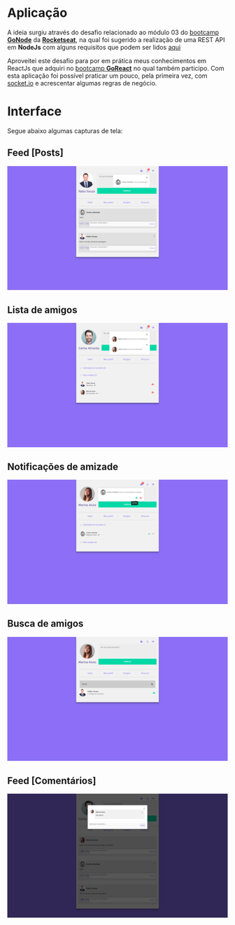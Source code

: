 # Aplicação

A ideia surgiu através do desafio relacionado ao módulo 03 do [bootcamp **GoNode**](https://rocketseat.com.br/gonode) da [**Rocketseat**](https://rocketseat.com.br/), na qual foi sugerido a realização de uma REST API em **NodeJs** com alguns requisitos que podem ser lidos [aqui](https://github.com/douglira/RocketSeat/blob/master/GoNode/Modulo_03/Desafio/Desafio_03.pdf)

Aproveitei este desafio para por em prática meus conhecimentos em ReactJs que adquiri no [bootcamp **GoReact**](https://rocketseat.com.br/goreact) no qual também participo. Com esta aplicação foi possível praticar um pouco, pela primeira vez, com [socket.io](https://socket.io) e acrescentar algumas regras de negócio.

# Interface

Segue abaixo algumas capturas de tela:

## Feed [Posts]

![Screenshot1](https://raw.githubusercontent.com/douglira/facerocket/master/screenshots/screenshot1.png)

## Lista de amigos

![Screenshot2](https://raw.githubusercontent.com/douglira/facerocket/master/screenshots/screenshot2.png)

## Notificações de amizade

![Screenshot3](https://raw.githubusercontent.com/douglira/facerocket/master/screenshots/screenshot3.png)

## Busca de amigos

![Screenshot4](https://raw.githubusercontent.com/douglira/facerocket/master/screenshots/screenshot4.png)

## Feed [Comentários]

![Screenshot5](https://raw.githubusercontent.com/douglira/facerocket/master/screenshots/screenshot5.png)
